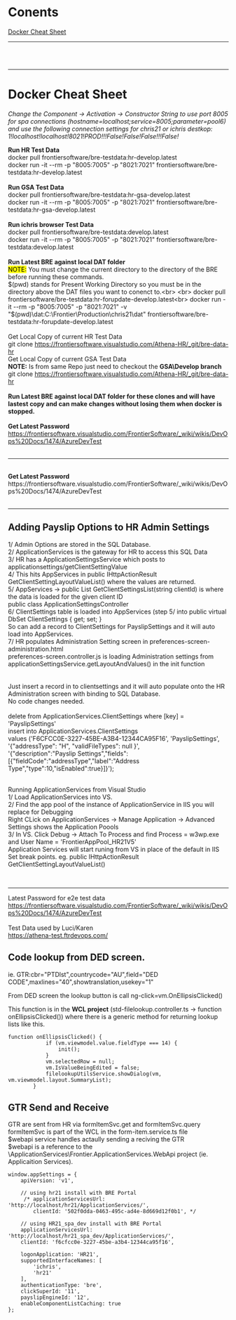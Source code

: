 # Conents
<a href="#docker">Docker Cheat Sheet</a>
<hr>
<a id="docker"></a>
<br>
<br>

<hr>

# Docker Cheat Sheet 

*Change the Component -> Activation -> Constructor String to use port 8005 for spa connections (hostname=localhost;service=8005;parameter=pool6)<br>
and  use the following connection settings for chris21 or ichris destkop: 1!localhost!localhost!8021!PROD!!!False!False!False!!!False!<br>*

<b>Run HR Test Data</b><br>
docker pull frontiersoftware/bre-testdata:hr-develop.latest<br>
docker run -it --rm -p "8005:7005" -p "8021:7021" frontiersoftware/bre-testdata:hr-develop.latest<br>
<br>
<b>Run GSA Test Data</b><br>
docker pull frontiersoftware/bre-testdata:hr-gsa-develop.latest<br>
docker run -it --rm -p "8005:7005" -p "8021:7021" frontiersoftware/bre-testdata:hr-gsa-develop.latest<br>
<br>
<b>Run ichris browser Test Data</b><br>
docker pull frontiersoftware/bre-testdata:develop.latest<br>
docker run -it --rm -p "8005:7005" -p "8021:7021" frontiersoftware/bre-testdata:develop.latest<br>
<br>
<b>Run Latest BRE against local DAT folder</b><br>
<mark>NOTE:</mark> You must change the current directory to the directory of the BRE before running these commands.<br>
$(pwd) stands for Present Working Directory so you must be in the directory above the DAT files you want to conenct to.<br>
<br>
docker pull frontiersoftware/bre-testdata:hr-forupdate-develop.latest<br>
docker run -it --rm -p "8005:7005" -p "8021:7021" -v "$(pwd)\dat:C:\Frontier\Production\chris21\dat" frontiersoftware/bre-testdata:hr-forupdate-develop.latest<br>
<br>
Get Local Copy of current HR Test Data <br>
git clone https://frontiersoftware.visualstudio.com/Athena-HR/_git/bre-data-hr<br>
Get Local Copy of current GSA Test Data <br>
<b>NOTE:</b> Is from same Repo just need to checkout the <b>GSA\Develop branch</b><br>
git clone https://frontiersoftware.visualstudio.com/Athena-HR/_git/bre-data-hr<br><br>
<b>Run Latest BRE against local DAT folder for these clones and will have lastest copy and can make changes without losing them when docker is stopped.</b><br>
<br>
<b>Get Latest Password</b><br>
https://frontiersoftware.visualstudio.com/FrontierSoftware/_wiki/wikis/DevOps%20Docs/1474/AzureDevTest<br>
<br>

<hr>

<br>
<b>Get Latest Password</b><br>
https://frontiersoftware.visualstudio.com/FrontierSoftware/_wiki/wikis/DevOps%20Docs/1474/AzureDevTest<br>
<br>

<hr>

## Adding Payslip Options to HR Admin Settings
1/ Admin Options are stored in the SQL Database.<br>
2/ ApplicationServices is the gateway for HR to access this SQL Data<br>
3/ HR has a ApplicationSettingsService which posts to applicationsettings/getClientSettingValue<br>
4/ This hits AppServices in public IHttpActionResult GetClientSettingLayoutValueList() where the values are returned.<br>
5/ AppServices -> public List<ClientSetting> GetClientSettingsList(string clientId) is where the data is loaded for the given client ID<br>
public class ApplicationSettingsController<br>
6/ ClientSettings table is loaded into AppServices (step 5/ into  public virtual DbSet<ClientSetting> ClientSettings { get; set; }<br>
So can add a record to ClientSettings for PayslipSettings and it will auto load into AppServices.<br>
7/ HR populates Administration Setting screen in preferences-screen-administration.html<br>
preferences-screen.controller.js is loading Administration settings from applicationSettingsService.getLayoutAndValues() in the init function<br>
<br><br>
Just insert a record in to clientsettings and it will auto populate onto the HR Administration screen with binding to SQL Database.<br>
No code changes needed. <br><br>
delete from ApplicationServices.ClientSettings  where [key] = 'PayslipSettings' <br>
insert into ApplicationServices.ClientSettings <br>
values ('F6CFCC0E-3227-45BE-A3B4-12344CA95F16', 'PayslipSettings',<br>
'{"addressType": "H", "validFileTypes": null }',<br>
'{"description":"Payslip Settings","fields":[{"fieldCode":"addressType","label":"Address Type","type":10,"isEnabled":true}]}');<br><br>

Running ApplicationServices from Visual Studio<br>
1/ Load ApplicationServices into VS.<br>
2/ Find the app pool of the instance of ApplicationService in IIS you will replace for Debugging<br>
Right CLick on ApplicationServices -> Manage Application -> Advanced Settings shows the Application Poools<br>
3/ In VS. Click Debug -> Attach To Process and find Process = w3wp.exe and User Name = 'FrontierAppPool_HR21V5'<br>
Application Services will start runing from VS in place of the default in IIS<br>
Set break points. eg. public IHttpActionResult GetClientSettingLayoutValueList()<br>

            
<br>
<hr>

Latest Password for e2e test data<br>
https://frontiersoftware.visualstudio.com/FrontierSoftware/_wiki/wikis/DevOps%20Docs/1474/AzureDevTest
<br><br>Test Data used by Luci/Karen<br>https://athena-test.ftrdevops.com/

## Code lookup from DED screen.

ie. GTR:cbr="PTDlst",countrycode="AU",field="DED CODE",maxlines="40",showtranslation,usekey="1"

From DED screen the lookup button is call ng-click=vm.OnEllipsisClicked()

This function is in the **WCL project** (std-filelookup.controller.ts -> function onEllipsisClicked()) where there is a generic method for returning lookup lists like this.

```
function onEllipsisClicked() {
            if (vm.viewmodel.value.fieldType === 14) {
                init();
            }
            vm.selectedRow = null;
            vm.IsValueBeingEdited = false;
            filelookupUtilsService.showDialog(vm, vm.viewmodel.layout.SummaryList);
        }
```

## GTR Send and Receive
GTR are sent from HR via formItemSvc.get and formItemSvc.query<br>
formItemSvc is part of the WCL in the form-item.service.ts file<br>
$webapi service handles actaully sending a reciving the GTR<br>
$webapi is a reference to the  \ApplicationServices\Frontier.ApplicationServices.WebApi  project (ie. Applicaition Services).

```
window.appSettings = {
    apiVersion: 'v1',
    
    // using hr21 install with BRE Portal
     /* applicationServicesUrl: 'http://localhost/hr21/ApplicationServices/',
        clientId: '502f0dda-0463-495c-ad4e-8d669d12f0b1', */
    
    // using HR21_spa_dev install with BRE Portal    
    applicationServicesUrl: 'http://localhost/hr21_spa_dev/ApplicationServices/',
    clientId: 'f6cfcc0e-3227-45be-a3b4-12344ca95f16',  

    logonApplication: 'HR21',
    supportedInterfaceNames: [
        'ichris',
        'hr21'
    ],
    authenticationType: 'bre',
    clickSuperId: '11',
    payslipEngineId: '12',
    enableComponentListCaching: true
};
```

